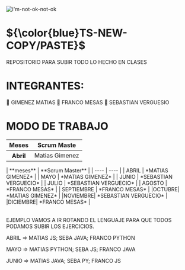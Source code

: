 
![i'm-not-ok-not-ok](https://user-images.githubusercontent.com/106162059/233731615-e9d6d929-ed5d-4b60-8dec-b8049caf5622.gif)

 




# ${\color{blue}TS-NEW-COPY/PASTE}$ 


REPOSITORIO PARA SUBIR TODO LO HECHO EN CLASES





# INTEGRANTES:


🧑 GIMENEZ MATIAS
🧑 FRANCO MESAS
🧑 SEBASTIAN VERGUESIO

# MODO DE TRABAJO

<table class="table">
  <thead>
    <tr>
      <th scope="col">Meses</th>
      <th scope="col">Scrum Maste</th>
    </tr>
  </thead>
  <tbody>
    <tr>
      <th class="table-primary" scope="row">Abril </th>
      <td>Matias Gimenez</td>
   </tr>
    
  </tbody>
</table>


<table class="table">
| **meses** | **Scrum Master** |
| ---- | ---- |
| ABRIL | *MATIAS GIMENEZ* |
| MAYO | *MATIAS GIMENEZ* |
| JUNIO | *SEBASTIAN VERGUECIO* |
| JULIO | *SEBASTIAN VERGUECIO* |
| AGOSTO  | *FRANCO MESAS* |
| SEPTIEMBRE | *FRANCO MESAS* |
|OCTUBRE| *MATIAS GIMENEZ* |
|NOVIEMBRE| *SEBASTIAN VERGUECIO* |
|DICIEMBRE| *FRANCO MESAS* |
</table>









EJEMPLO 
VAMOS A IR ROTANDO EL LENGUAJE PARA QUE TODOS PODAMOS SUBIR LOS EJERCICIOS.

ABRIL => MATIAS JS; SEBA JAVA; FRANCO PYTHON

MAYO => MATIAS PYTHON; SEBA JS; FRANCO JAVA

JUNIO => MATIAS JAVA; SEBA  PY; FRANCO JS




